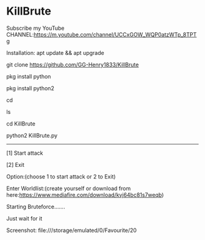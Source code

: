# KillBrute
Subscribe my YouTube CHANNEL:https://m.youtube.com/channel/UCCxGOW_WQP0atzWTp_8TPTg

Installation:
apt update && apt upgrade

git clone https://github.com/GG-Henry1833/KillBrute

pkg install python

pkg install python2

cd

ls

cd KillBrute

python2 KillBrute.py

----------------------------

[1] Start attack

[2] Exit

Option:(choose 1 to start attack or 2 to Exit)

Enter Worldlist:(create yourself or download from here:https://www.mediafire.com/download/kvj64bc81s7weqb)

Starting Bruteforce.......

Just wait for it

Screenshot:
file:///storage/emulated/0/Favourite/20
